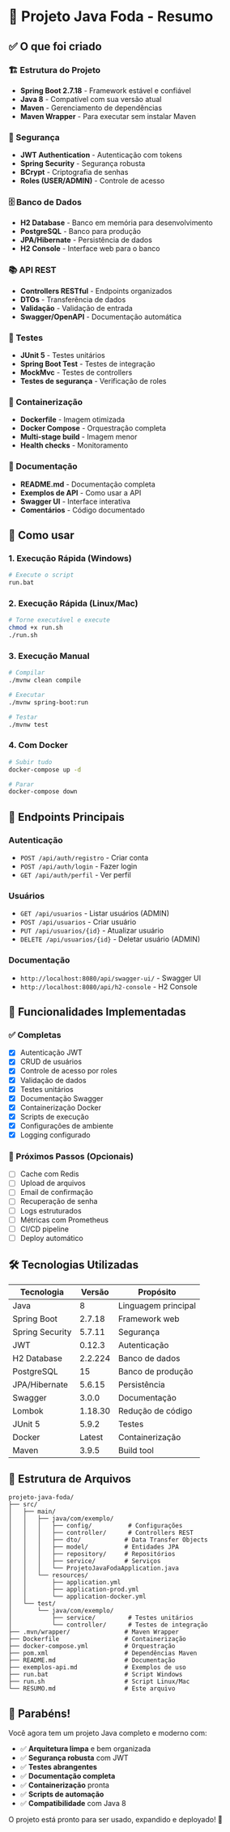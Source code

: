 # 🎉 Projeto Java Foda - Resumo

## ✅ O que foi criado

### 🏗️ Estrutura do Projeto
- **Spring Boot 2.7.18** - Framework estável e confiável
- **Java 8** - Compatível com sua versão atual
- **Maven** - Gerenciamento de dependências
- **Maven Wrapper** - Para executar sem instalar Maven

### 🔐 Segurança
- **JWT Authentication** - Autenticação com tokens
- **Spring Security** - Segurança robusta
- **BCrypt** - Criptografia de senhas
- **Roles (USER/ADMIN)** - Controle de acesso

### 🗄️ Banco de Dados
- **H2 Database** - Banco em memória para desenvolvimento
- **PostgreSQL** - Banco para produção
- **JPA/Hibernate** - Persistência de dados
- **H2 Console** - Interface web para o banco

### 📚 API REST
- **Controllers RESTful** - Endpoints organizados
- **DTOs** - Transferência de dados
- **Validação** - Validação de entrada
- **Swagger/OpenAPI** - Documentação automática

### 🧪 Testes
- **JUnit 5** - Testes unitários
- **Spring Boot Test** - Testes de integração
- **MockMvc** - Testes de controllers
- **Testes de segurança** - Verificação de roles

### 🐳 Containerização
- **Dockerfile** - Imagem otimizada
- **Docker Compose** - Orquestração completa
- **Multi-stage build** - Imagem menor
- **Health checks** - Monitoramento

### 📖 Documentação
- **README.md** - Documentação completa
- **Exemplos de API** - Como usar a API
- **Swagger UI** - Interface interativa
- **Comentários** - Código documentado

## 🚀 Como usar

### 1. Execução Rápida (Windows)
```bash
# Execute o script
run.bat
```

### 2. Execução Rápida (Linux/Mac)
```bash
# Torne executável e execute
chmod +x run.sh
./run.sh
```

### 3. Execução Manual
```bash
# Compilar
./mvnw clean compile

# Executar
./mvnw spring-boot:run

# Testar
./mvnw test
```

### 4. Com Docker
```bash
# Subir tudo
docker-compose up -d

# Parar
docker-compose down
```

## 📱 Endpoints Principais

### Autenticação
- `POST /api/auth/registro` - Criar conta
- `POST /api/auth/login` - Fazer login
- `GET /api/auth/perfil` - Ver perfil

### Usuários
- `GET /api/usuarios` - Listar usuários (ADMIN)
- `POST /api/usuarios` - Criar usuário
- `PUT /api/usuarios/{id}` - Atualizar usuário
- `DELETE /api/usuarios/{id}` - Deletar usuário (ADMIN)

### Documentação
- `http://localhost:8080/api/swagger-ui/` - Swagger UI
- `http://localhost:8080/api/h2-console` - H2 Console

## 🎯 Funcionalidades Implementadas

### ✅ Completas
- [x] Autenticação JWT
- [x] CRUD de usuários
- [x] Controle de acesso por roles
- [x] Validação de dados
- [x] Testes unitários
- [x] Documentação Swagger
- [x] Containerização Docker
- [x] Scripts de execução
- [x] Configurações de ambiente
- [x] Logging configurado

### 🔄 Próximos Passos (Opcionais)
- [ ] Cache com Redis
- [ ] Upload de arquivos
- [ ] Email de confirmação
- [ ] Recuperação de senha
- [ ] Logs estruturados
- [ ] Métricas com Prometheus
- [ ] CI/CD pipeline
- [ ] Deploy automático

## 🛠️ Tecnologias Utilizadas

| Tecnologia | Versão | Propósito |
|------------|--------|-----------|
| Java | 8 | Linguagem principal |
| Spring Boot | 2.7.18 | Framework web |
| Spring Security | 5.7.11 | Segurança |
| JWT | 0.12.3 | Autenticação |
| H2 Database | 2.2.224 | Banco de dados |
| PostgreSQL | 15 | Banco de produção |
| JPA/Hibernate | 5.6.15 | Persistência |
| Swagger | 3.0.0 | Documentação |
| Lombok | 1.18.30 | Redução de código |
| JUnit 5 | 5.9.2 | Testes |
| Docker | Latest | Containerização |
| Maven | 3.9.5 | Build tool |

## 📁 Estrutura de Arquivos

```
projeto-java-foda/
├── src/
│   ├── main/
│   │   ├── java/com/exemplo/
│   │   │   ├── config/          # Configurações
│   │   │   ├── controller/      # Controllers REST
│   │   │   ├── dto/            # Data Transfer Objects
│   │   │   ├── model/          # Entidades JPA
│   │   │   ├── repository/     # Repositórios
│   │   │   ├── service/        # Serviços
│   │   │   └── ProjetoJavaFodaApplication.java
│   │   └── resources/
│   │       ├── application.yml
│   │       ├── application-prod.yml
│   │       └── application-docker.yml
│   └── test/
│       └── java/com/exemplo/
│           ├── service/         # Testes unitários
│           └── controller/      # Testes de integração
├── .mvn/wrapper/               # Maven Wrapper
├── Dockerfile                  # Containerização
├── docker-compose.yml          # Orquestração
├── pom.xml                     # Dependências Maven
├── README.md                   # Documentação
├── exemplos-api.md             # Exemplos de uso
├── run.bat                     # Script Windows
├── run.sh                      # Script Linux/Mac
└── RESUMO.md                   # Este arquivo
```

## 🎉 Parabéns!

Você agora tem um projeto Java completo e moderno com:

- ✅ **Arquitetura limpa** e bem organizada
- ✅ **Segurança robusta** com JWT
- ✅ **Testes abrangentes** 
- ✅ **Documentação completa**
- ✅ **Containerização** pronta
- ✅ **Scripts de automação**
- ✅ **Compatibilidade** com Java 8

O projeto está pronto para ser usado, expandido e deployado! 🚀 